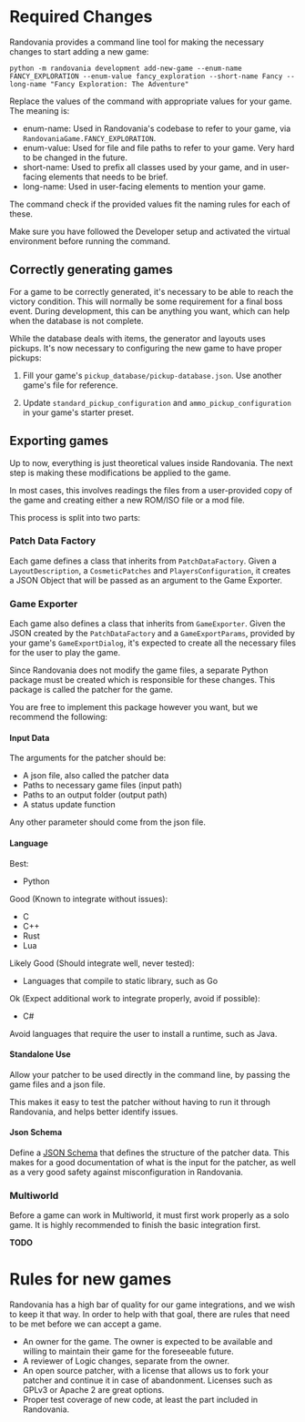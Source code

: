 
# Required Changes

Randovania provides a command line tool for making the necessary changes to start adding a new game:

```commandline
python -m randovania development add-new-game --enum-name FANCY_EXPLORATION --enum-value fancy_exploration --short-name Fancy --long-name "Fancy Exploration: The Adventure"
```
Replace the values of the command with appropriate values for your game. The meaning is:
- enum-name: Used in Randovania's codebase to refer to your game, via `RandovaniaGame.FANCY_EXPLORATION`.
- enum-value: Used for file and file paths to refer to your game. Very hard to be changed in the future.
- short-name: Used to prefix all classes used by your game, and in user-facing elements that needs to be brief.
- long-name: Used in user-facing elements to mention your game.

The command check if the provided values fit the naming rules for each of these. 

Make sure you have followed the Developer setup and activated the virtual environment before running the command.

## Correctly generating games

For a game to be correctly generated, it's necessary to be able to reach the victory condition. This will normally be
some requirement for a final boss event.
During development, this can be anything you want, which can help when the database is not complete.

While the database deals with items, the generator and layouts uses pickups. It's now necessary to configuring the new
game to have proper pickups:

1. Fill your game's `pickup_database/pickup-database.json`. Use another game's file for reference.


2. Update `standard_pickup_configuration` and `ammo_pickup_configuration` in your game's starter preset.


## Exporting games

Up to now, everything is just theoretical values inside Randovania. The next step is making these modifications be
applied to the game. 

In most cases, this involves readings the files from a user-provided copy of the game and creating either
a new ROM/ISO file or a mod file.

This process is split into two parts:

### Patch Data Factory

Each game defines a class that inherits from `PatchDataFactory`. Given a `LayoutDescription`, a `CosmeticPatches` and 
`PlayersConfiguration`, it creates a JSON Object that will be passed as an argument to the Game Exporter.

### Game Exporter

Each game also defines a class that inherits from `GameExporter`. Given the JSON created by the `PatchDataFactory` and a
`GameExportParams`, provided by your game's `GameExportDialog`, it's expected to create all the necessary files for the
user to play the game.

Since Randovania does not modify the game files, a separate Python package must be created which is responsible for
these changes. This package is called the patcher for the game.

You are free to implement this package however you want, but we recommend the following:

#### Input Data

The arguments for the patcher should be:
- A json file, also called the patcher data
- Paths to necessary game files (input path)
- Paths to an output folder (output path)
- A status update function

Any other parameter should come from the json file.

#### Language

Best:
- Python

Good (Known to integrate without issues):
- C
- C++
- Rust
- Lua

Likely Good (Should integrate well, never tested):
- Languages that compile to static library, such as Go

Ok (Expect additional work to integrate properly, avoid if possible):
- C#

Avoid languages that require the user to install a runtime, such as Java.

#### Standalone Use

Allow your patcher to be used directly in the command line, by passing the game files and a json file.

This makes it easy to test the patcher without having to run it through Randovania, and helps better identify issues.

#### Json Schema

Define a [JSON Schema](https://json-schema.org/understanding-json-schema/) that defines the structure of the patcher data.
This makes for a good documentation of what is the input for the patcher, as well as a very good safety against
misconfiguration in Randovania.

### Multiworld

Before a game can work in Multiworld, it must first work properly as a solo game. It is highly recommended to finish the basic integration first.

**TODO**

# Rules for new games

Randovania has a high bar of quality for our game integrations, and we wish to keep it that way. In order to help
with that goal, there are rules that need to be met before we can accept a game.

- An owner for the game. The owner is expected to be available and willing to maintain their game for the foreseeable future.
- A reviewer of Logic changes, separate from the owner.
- An open source patcher, with a license that allows us to fork your patcher and continue it in case of abandonment. Licenses such as GPLv3 or Apache 2 are great options.
- Proper test coverage of new code, at least the part included in Randovania.